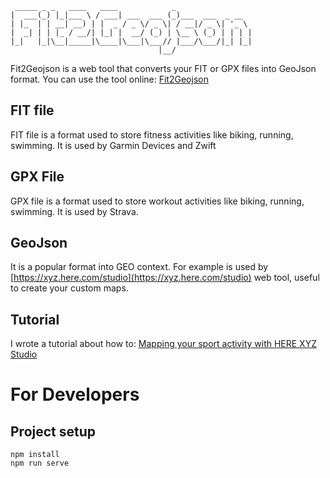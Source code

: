 ```
 _____ _ _   ____   ____            _
|  ___(_) |_|___ \ / ___| ___  ___ (_)___  ___  _ __
| |_  | | __| __) | |  _ / _ \/ _ \| / __|/ _ \| '_ \
|  _| | | |_ / __/| |_| |  __/ (_) | \__ \ (_) | | | |
|_|   |_|\__|_____|\____|\___|\___// |___/\___/|_| |_|
                                 |__/
```

Fit2Geojson is a web tool that converts your FIT or GPX files into GeoJson format.
You can use the tool online: [Fit2Geojson](https://fit2geojson.netlify.com/)

## FIT file

FIT file is a format used to store fitness activities like biking, running, swimming.
It is used by Garmin Devices and Zwift

## GPX File

GPX file is a format used to store workout activities like biking, running, swimming.
It is used by Strava.

## GeoJson

It is a popular format into GEO context.
For example is used by [https://xyz.here.com/studio](https://xyz.here.com/studio) web tool, useful to create your custom maps.

## Tutorial

I wrote a tutorial about how to:
[Mapping your sport activity with HERE XYZ Studio](https://developer.here.com/blog/mapping-your-sport-activity-with-here-xyz-studio)

# For Developers

## Project setup

```
npm install
npm run serve
```
